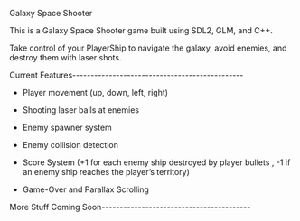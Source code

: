 Galaxy Space Shooter

This is a Galaxy Space Shooter game built using SDL2, GLM, and C++.

Take control of your PlayerShip to navigate the galaxy, avoid enemies, and destroy them with laser shots.

Current Features-----------------------------------------------

* Player movement (up, down, left, right)

* Shooting laser balls at enemies

* Enemy spawner system

* Enemy collision detection

* Score System (+1 for each enemy ship destroyed by player bullets , -1 if an enemy ship reaches the player’s territory)
  
* Game-Over and Parallax Scrolling

  
More Stuff Coming Soon-----------------------------------------


